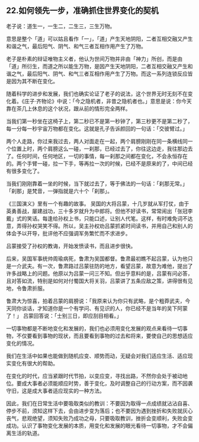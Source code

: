 ## 22.如何领先一步，准确抓住世界变化的契机
老子说：道生一，一生二，二生三，三生万物。


意思是整个「道」可以姑且看作「一」，「道」产生天地阴阳，二者互相交融又产生和谐之气，最后阳气、阴气、和气三者互相作用产生了万物。


老子是朴素的辩证唯物主义者，他认为世间万物并非由「神力」所创，而是由「道」所衍生，而道之所以能生万物，是因产生天地阴阳，二者互相交融又产生和谐之气，最后阳气、阴气、和气三者互相作用产生了万物。而这一系列连锁反应皆是因为其不断在变化。


随着科学的进步和发展，我们也确实论证了老子的说法，这个世界无时无刻不在变化着。《庄子·齐物论》中说：「今之隐机者，非昔之隐机者也。」意思是说：你今天靠在茶几上休息的这个状况，跟从前的情形完全两样。


当我们第一秒坐在这椅子上，第二秒已不是第一秒钟了，第三秒更不是第二秒了，每一分每一秒宇宙万物都在变化。这就是孔子告诉颜回的一句话：「交彼臂过。」


两个人走路，你过来我过去，两人对面走在一起，两个肩膀刚刚在同一条横线同一个位置上时，两个肩膀这么一碰，一刹那，已经过去了，你往这边走，我往那边去了。任何时间，任何地区，一切的事情，每一刹那之间都在变化，不会永恒存在的。两个手臂一碰，拉一下手，等再拉一次的时候，已经不是原来的了，中间已经有很多变化了。


当我们刚刚靠着一坐的时候，当下就过去了，等于佛法的一句话：「刹那无常。」「刹那」是梵音，一弹指就是六十个「刹那」。


《三国演义》里有一个有趣的故事。 吴国的大将吕蒙，十几岁就从军打仗，由于英勇善战，屡建战功，三十多岁就升为中郎将。但他不好读书，常常闹出「张冠李戴」式的笑话。每逢给孙权上书，只能口述，让别人代笔。这样，有时难免词不达意，弄得孙权哭笑不得。所以，吴主孙权劝吕蒙抓紧时间读书，并用自己和别人的体会予以开导，批评他不应强调军务繁忙而不求进步。


吕蒙接受了孙权的教诲，开始发愤读书，而且进步很快。


后来，吴国军事统帅周瑜病死，鲁肃为吴国都督。鲁肃最初瞧不起吕蒙，认为他只是一介武夫。有一次，鲁肃路过吕蒙驻防的地方，看望吕蒙，故意为难他，提出了许多战略上的问题。他原以为吕蒙一问三不知。但出乎意料的是，吕蒙有问必答，且对答如流，特别是如何对付蜀国大将关羽，吕蒙讲了五条应敌之策，讲得很有见地，令鲁肃折服。


鲁肃大为惊喜，拍着吕蒙的肩膀说：「我原来认为你只有武略，是个粗莽武夫，今天同你谈话，才知道你是一个有学问、有见识的人，你已经不是当年的吴下阿蒙了！」 吕蒙回答说：「士别三日，即应刮目相看。」


一切事物都是不断地变化和发展的，我们也必须用变化发展的观点来看待一切事物，不仅要看到事物的现状，而且要看到事物的过去和将来，要使自己的思想适应变化的情况。


我们在生活中如果也能做到随机应变、顺势而动，无疑会对我们适应生活、适应现实变化有很大的帮助。


在变化的时代，应当紧跟时代节拍，以变应变，寻找出路，不然你会处于被动地位。要成大事者必须能顺应时势，善于变化，及时调整自己的行动方案，而不因袭守旧，这是成大事者适应现实的一种方法。


因此，我们在日常生活中要吸取类似的教训：不要因为取得一点成绩就沾沾自喜、停步不前，须知这样下去，会由进步变为落后；也不要因为遇到挫折和失败就灰心丧气，悲观绝望，须知失败乃成功之母，只要吸取教训，挫折会变顺利，失败会变成功。认识了事物变化发展的本质，用变化和发展的眼光看待一切事物，才不会偏离生活的轨道。


